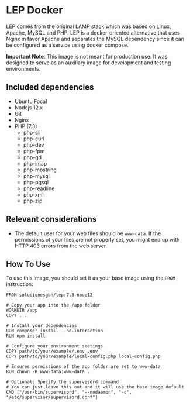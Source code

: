 # LEP Docker

LEP comes from the original LAMP stack which was based on Linux, Apache, MySQL and PHP. LEP is a docker-oriented alternative that uses Nginx in favor Apache and separates the MySQL dependency since it can be configured as a service using docker compose.

**Important Note**: This image is not meant for production use. It was designed to serve as an auxiliary image for development and testing environments.

## Included dependencies

- Ubuntu Focal
- Nodejs 12.x
- Git
- Nginx
- PHP (7.3)
  - php-cli
  - php-curl
  - php-dev
  - php-fpm
  - php-gd
  - php-imap
  - php-mbstring
  - php-mysql
  - php-pgsql
  - php-readline
  - php-xml
  - php-zip

## Relevant considerations

- The default user for your web files should be `www-data`. If the permissions of your files are not properly set, you might end up with HTTP 403 errors from the web server.

## How To Use

To use this image, you should set it as your base image using the `FROM` instruction:

```docker
FROM solucionesgbh/lep:7.3-node12

# Copy your app into the /app folder
WORKDIR /app
COPY . .

# Install your dependencies
RUN composer install --no-interaction
RUN npm install

# Configure your environment seetings
COPY path/to/your/example/.env .env
COPY path/to/your/example/local-config.php local-config.php

# Ensures permissions of the app folder are set to www-data
RUN chown -R www-data:www-data .

# Optional: Specify the supervisord command
# You can just leave this out and it will use the base image default
CMD ["/usr/bin/supervisord", "--nodaemon", "-c", "/etc/supervisor/supervisord.conf"]
```
